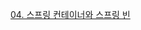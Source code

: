 [04. 스프링 컨테이너와 스프링 빈](https://rounded-eucalyptus-058.notion.site/04-c1b753aca05a45ab84fd604a1b8f4db3)
